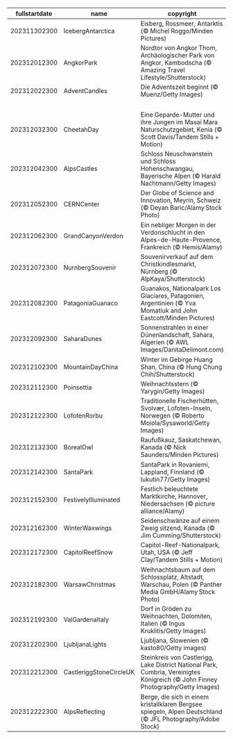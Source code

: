 |fullstartdate|name|copyright|title|image|
|--|--|--|--|--|
202311302300|IcebergAntarctica|Eisberg, Rossmeer, Antarktis (© Michel Roggo/Minden Pictures)|Eis, Eis und nochmals Eis|![](/de-DE/2023/12/202311302300IcebergAntarctica.jpg)|
202312012300|AngkorPark|Nordtor von Angkor Thom, Archäologischer Park von Angkor, Kambodscha (© Amazing Travel Lifestyle/Shutterstock)|Eine Stadt in der Stadt|![](/de-DE/2023/12/202312012300AngkorPark.jpg)|
202312022300|AdventCandles|Die Adventszeit beginnt (© Muenz/Getty Images)|Advent, Advent, ein Lichtlein brennt...|![](/de-DE/2023/12/202312022300AdventCandles.jpg)|
||||![](/de-DE/2023/12/.jpg)|
202312032300|CheetahDay|Eine Geparde-Mutter und ihre Jungen im Masai Mara Naturschutzgebiet, Kenia (© Scott Davis/Tandem Stills + Motion)|Schnelle, souveräne, süße Katzen der Wildnis|![](/de-DE/2023/12/202312032300CheetahDay.jpg)|
202312042300|AlpsCastles|Schloss Neuschwanstein und Schloss Hohenschwangau, Bayerische Alpen (© Harald Nachtmann/Getty Images)|Schlösser und Berge, sehen Sie die sieben Zwerge?|![](/de-DE/2023/12/202312042300AlpsCastles.jpg)|
202312052300|CERNCenter|Der Globe of Science and Innovation, Meyrin, Schweiz (© Deyan Baric/Alamy Stock Photo)|Globus der Wissenschaft|![](/de-DE/2023/12/202312052300CERNCenter.jpg)|
202312062300|GrandCanyonVerdon|Ein nebliger Morgen in der Verdonschlucht in den Alpes-de-Haute-Provence, Frankreich (© Hemis/Alamy)|Der Grand Canyon Europas|![](/de-DE/2023/12/202312062300GrandCanyonVerdon.jpg)|
202312072300|NurnbergSouvenir|Souvenirverkauf auf dem Christkindlesmarkt, Nürnberg (© AlpKaya/Shutterstock)|Weihnachtszeit, Schnee und Christkindlmärkte|![](/de-DE/2023/12/202312072300NurnbergSouvenir.jpg)|
202312082300|PatagoniaGuanaco|Guanakos, Nationalpark Los Glaciares, Patagonien, Argentinien (© Yva Momatiuk and John Eastcott/Minden Pictures)|Guanakos auf argentinischem Hintergrund|![](/de-DE/2023/12/202312082300PatagoniaGuanaco.jpg)|
202312092300|SaharaDunes|Sonnenstrahlen in einer Dünenlandschaft, Sahara, Algerien (© AWL Images/DanitaDelimont.com)|Vom Winde verweht...|![](/de-DE/2023/12/202312092300SaharaDunes.jpg)|
202312102300|MountainDayChina|Winter im Gebirge Huang Shan, China (© Hung Chung Chih/Shutterstock)|Lust auf Bergsteigen?|![](/de-DE/2023/12/202312102300MountainDayChina.jpg)|
202312112300|Poinsettia|Weihnachtsstern (© Yarygin/Getty Images)|Pflanzen wir Weihnachtssterne!|![](/de-DE/2023/12/202312112300Poinsettia.jpg)|
202312122300|LofotenRorbu|Traditionelle Fischerhütten, Svolvær, Lofoten-Inseln, Norwegen (© Roberto Moiola/Sysaworld/Getty Images)|Lust auf einen Winterurlaub?|![](/de-DE/2023/12/202312122300LofotenRorbu.jpg)|
202312132300|BorealOwl|Raufußkauz, Saskatchewan, Kanada (© Nick Saunders/Minden Pictures)|Kuschelig und behaglich|![](/de-DE/2023/12/202312132300BorealOwl.jpg)|
202312142300|SantaPark|SantaPark in Rovaniemi, Lappland, Finnland (© lukutin77/Getty Images)|Zuhause beim Weihnachtsmann|![](/de-DE/2023/12/202312142300SantaPark.jpg)|
202312152300|FestivelyIlluminated|Festlich beleuchtete Marktkirche, Hannover, Niedersachsen (© picture alliance/Alamy)|Sternen-Gewölbe|![](/de-DE/2023/12/202312152300FestivelyIlluminated.jpg)|
202312162300|WinterWaxwings|Seidenschwänze auf einem Zweig sitzend, Kanada (© Jim Cumming/Shutterstock)|Gefiederte Fashionistas|![](/de-DE/2023/12/202312162300WinterWaxwings.jpg)|
202312172300|CapitolReefSnow|Capitol-Reef-Nationalpark, Utah, USA (© Jeff Clay/Tandem Stills + Motion)|Schneit es in der Wüste wirklich?|![](/de-DE/2023/12/202312172300CapitolReefSnow.jpg)|
202312182300|WarsawChristmas|Weihnachtsbaum auf dem Schlossplatz, Altstadt, Warschau, Polen (© Panther Media GmbH/Alamy Stock Photo)|Polnische Raststätte des Weihnachtsmanns|![](/de-DE/2023/12/202312182300WarsawChristmas.jpg)|
202312192300|ValGardenaItaly|Dorf in Gröden zu Weihnachten, Dolomiten, Italien (© Ingus Kruklitis/Getty Images)|Lichter der Dolomiten|![](/de-DE/2023/12/202312192300ValGardenaItaly.jpg)|
202312202300|LjubljanaLights|Ljubljana, Slowenien (© kasto80/Getty images)|Ein Winternachtstraum?|![](/de-DE/2023/12/202312202300LjubljanaLights.jpg)|
202312212300|CastleriggStoneCircleUK|Steinkreis von Castlerigg, Lake District National Park, Cumbria, Vereinigtes Königreich (© John Finney Photography/Getty Images)|Rituelle Tänze der Antike?|![](/de-DE/2023/12/202312212300CastleriggStoneCircleUK.jpg)|
202312222300|AlpsReflecting|Berge, die sich in einem kristallklaren Bergsee spiegeln, Alpen Deutschland (© JFL Photography/Adobe Stock)|Sonne, Berge und Schnee, ein Märchen oder Realität?|![](/de-DE/2023/12/202312222300AlpsReflecting.jpg)|
